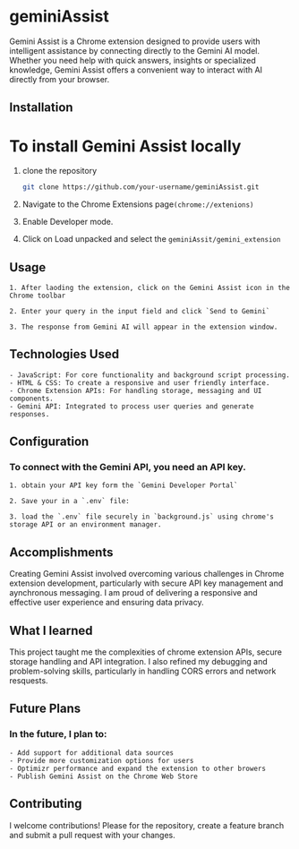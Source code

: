 # geminiAssist
Gemini Assist is a Chrome extension designed to provide users with intelligent assistance by connecting directly to the Gemini AI model. Whether you need help with quick answers, insights or specialized knowledge, Gemini Assist offers a convenient way to interact with AI directly from your browser.

## Installation
# To install Gemini Assist locally
1. clone the repository
    ```bash
    git clone https://github.com/your-username/geminiAssist.git
    ```
    
2. Navigate to the Chrome Extensions page`(chrome://extenions)`

3. Enable Developer mode.

4. Click on Load unpacked and select the `geminiAssit/gemini_extension`

## Usage
    1. After laoding the extension, click on the Gemini Assist icon in the Chrome toolbar

    2. Enter your query in the input field and click `Send to Gemini`

    3. The response from Gemini AI will appear in the extension window.

## Technologies Used
    - JavaScript: For core functionality and background script processing.
    - HTML & CSS: To create a responsive and user friendly interface.
    - Chrome Extension APIs: For handling storage, messaging and UI components.
    - Gemini API: Integrated to process user queries and generate responses.

## Configuration
### To connect with the Gemini API, you need an API key.
    1. obtain your API key form the `Gemini Developer Portal`
    
    2. Save your in a `.env` file:
    
    3. load the `.env` file securely in `background.js` using chrome's storage API or an environment manager.

## Accomplishments
Creating Gemini Assist involved overcoming various challenges in Chrome extension development, particularly with secure API key management and aynchronous messaging. I am proud of delivering a responsive and effective user experience and ensuring data privacy.

## What I learned
This project taught me the complexities of chrome extension APIs, secure storage handling and API integration. I also refined my debugging and problem-solving skills, particularly in handling CORS errors and network resquests.

## Future Plans
### In the future, I plan to:
    - Add support for additional data sources
    - Provide more customization options for users
    - Optimizr performance and expand the extension to other browers
    - Publish Gemini Assist on the Chrome Web Store

## Contributing
I welcome contributions! Please for the repository, create a feature branch and submit a pull request with your changes.

